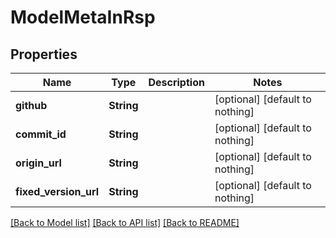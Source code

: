 # ModelMetaInRsp


## Properties
Name | Type | Description | Notes
------------ | ------------- | ------------- | -------------
**github** | **String** |  | [optional] [default to nothing]
**commit_id** | **String** |  | [optional] [default to nothing]
**origin_url** | **String** |  | [optional] [default to nothing]
**fixed_version_url** | **String** |  | [optional] [default to nothing]


[[Back to Model list]](../README.md#models) [[Back to API list]](../README.md#api-endpoints) [[Back to README]](../README.md)


